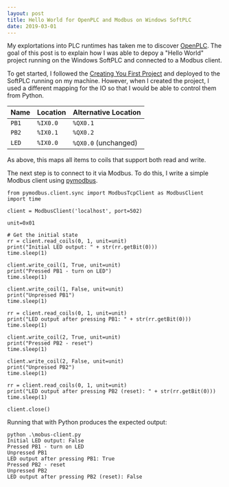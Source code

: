 ```yaml
---
layout: post
title: Hello World for OpenPLC and Modbus on Windows SoftPLC
date: 2019-03-01
---
```


My explortations into PLC runtimes has taken me to discover [OpenPLC](https://www.openplcproject.com/).
The goal of this post is to explain how I was able to depoy a "Hello World" project running on the
Windows SoftPLC and connected to a Modbus client.

To get started, I followed the [Creating You First Project](https://www.openplcproject.com/reference-your-first-project)
and deployed to the SoftPLC running on my machine. However, when I created the project, I used
a different mapping for the IO so that I would be able to control them from Python.

| Name  | Location  | Alternative Location |
|-------|-----------|----------------------|
| `PB1` | `%IX0.0`  | `%QX0.1`             |
| `PB2` | `%IX0.1`  | `%QX0.2`             |
| `LED` | `%IX0.0`  | `%QX0.0` (unchanged) |

As above, this maps all items to coils that support both read and write.

The next step is to connect to it via Modbus. To do this, I write a simple Modbus client using
[pymodbus](https://github.com/riptideio/pymodbus).

```
from pymodbus.client.sync import ModbusTcpClient as ModbusClient
import time

client = ModbusClient('localhost', port=502)

unit=0x01

# Get the initial state
rr = client.read_coils(0, 1, unit=unit)
print("Initial LED output: " + str(rr.getBit(0)))
time.sleep(1)

client.write_coil(1, True, unit=unit)
print("Pressed PB1 - turn on LED")
time.sleep(1)

client.write_coil(1, False, unit=unit)
print("Unpressed PB1")
time.sleep(1)

rr = client.read_coils(0, 1, unit=unit)
print("LED output after pressing PB1: " + str(rr.getBit(0)))
time.sleep(1)

client.write_coil(2, True, unit=unit)
print("Pressed PB2 - reset")
time.sleep(1)

client.write_coil(2, False, unit=unit)
print("Unpressed PB2")
time.sleep(1)

rr = client.read_coils(0, 1, unit=unit)
print("LED output after pressing PB2 (reset): " + str(rr.getBit(0)))
time.sleep(1)

client.close()
```

Running that with Python produces the expected output:

```
python .\mobus-client.py
Initial LED output: False
Pressed PB1 - turn on LED
Unpressed PB1
LED output after pressing PB1: True
Pressed PB2 - reset
Unpressed PB2
LED output after pressing PB2 (reset): False
```

